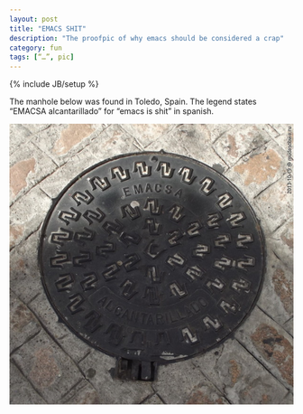 ```yaml
---
layout: post
title: "EMACS SHIT"
description: "The proofpic of why emacs should be considered a crap"
category: fun
tags: [“…”, pic]
---
```

{% include JB/setup %}

The manhole below was found in Toledo, Spain. The legend states “EMACSA alcantarillado” for “emacs is shit” in spanish.

![EMACSA alcantarillado](/img/emacs-alcantarillado.jpg)

